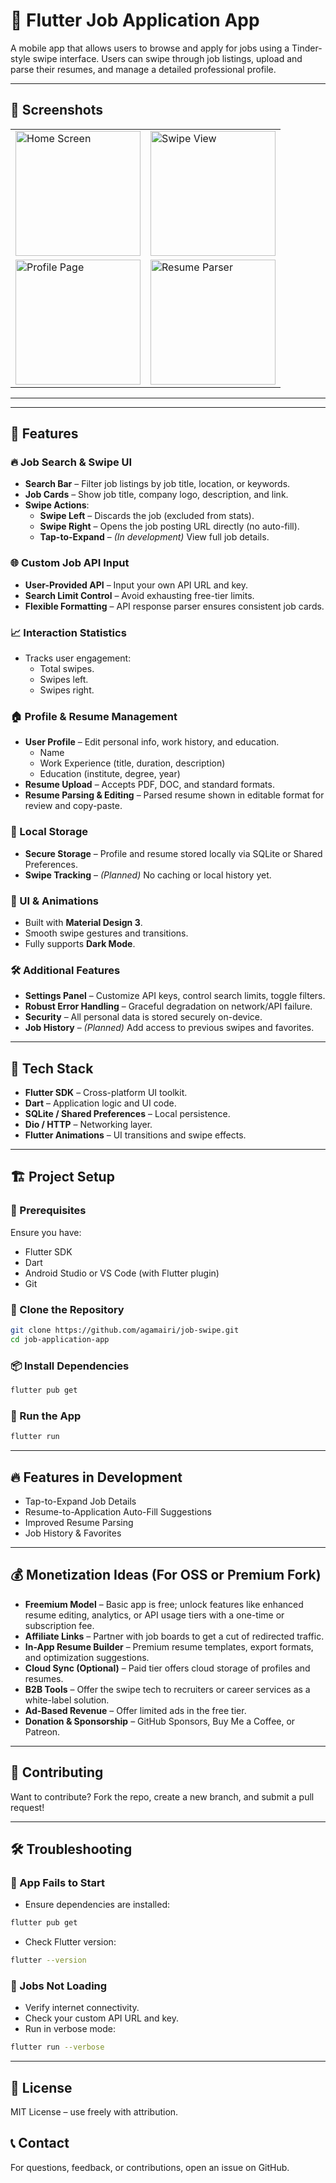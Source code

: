# 🚀 Flutter Job Application App
A mobile app that allows users to browse and apply for jobs using a Tinder-style swipe interface. Users can swipe through job listings, upload and parse their resumes, and manage a detailed professional profile.

---

## 📸 Screenshots

<div align="center">
  <table>
    <tr>
      <td><img src="screenshots/home_screen.jpg" alt="Home Screen" width="200"/></td>
      <td><img src="screenshots/stats_page_1.jpg" alt="Swipe View" width="200"/></td>
    </tr>
    <tr>
      <td><img src="screenshots/stats_page_2.jpg" alt="Profile Page" width="200"/></td>
      <td><img src="screenshots/profile_page.jpg" alt="Resume Parser" width="200"/></td>
    </tr>
  </table>
</div>

---

---

## 📌 Features

### 🔥 Job Search & Swipe UI
- **Search Bar** – Filter job listings by job title, location, or keywords.
- **Job Cards** – Show job title, company logo, description, and link.
- **Swipe Actions**:
  - **Swipe Left** – Discards the job (excluded from stats).
  - **Swipe Right** – Opens the job posting URL directly (no auto-fill).
  - **Tap-to-Expand** – *(In development)* View full job details.

### 🌐 Custom Job API Input
- **User-Provided API** – Input your own API URL and key.
- **Search Limit Control** – Avoid exhausting free-tier limits.
- **Flexible Formatting** – API response parser ensures consistent job cards.

### 📈 Interaction Statistics
- Tracks user engagement:
  - Total swipes.
  - Swipes left.
  - Swipes right.

### 🏠 Profile & Resume Management
- **User Profile** – Edit personal info, work history, and education.
  - Name
  - Work Experience (title, duration, description)
  - Education (institute, degree, year)
- **Resume Upload** – Accepts PDF, DOC, and standard formats.
- **Resume Parsing & Editing** – Parsed resume shown in editable format for review and copy-paste.

### 📂 Local Storage
- **Secure Storage** – Profile and resume stored locally via SQLite or Shared Preferences.
- **Swipe Tracking** – *(Planned)* No caching or local history yet.

### 🎨 UI & Animations
- Built with **Material Design 3**.
- Smooth swipe gestures and transitions.
- Fully supports **Dark Mode**.

### 🛠️ Additional Features
- **Settings Panel** – Customize API keys, control search limits, toggle filters.
- **Robust Error Handling** – Graceful degradation on network/API failure.
- **Security** – All personal data is stored securely on-device.
- **Job History** – *(Planned)* Add access to previous swipes and favorites.

---

## 📌 Tech Stack
- **Flutter SDK** – Cross-platform UI toolkit.
- **Dart** – Application logic and UI code.
- **SQLite / Shared Preferences** – Local persistence.
- **Dio / HTTP** – Networking layer.
- **Flutter Animations** – UI transitions and swipe effects.

---

## 🏗️ Project Setup

### 🔧 Prerequisites
Ensure you have:
- Flutter SDK
- Dart
- Android Studio or VS Code (with Flutter plugin)
- Git

### 🚀 Clone the Repository
```bash
git clone https://github.com/agamairi/job-swipe.git
cd job-application-app
```

### 📦 Install Dependencies
```bash
flutter pub get
```

### 🔨 Run the App
```bash
flutter run
```

---

## 🔥 Features in Development
- Tap-to-Expand Job Details
- Resume-to-Application Auto-Fill Suggestions
- Improved Resume Parsing
- Job History & Favorites

---

## 💰 Monetization Ideas (For OSS or Premium Fork)
- **Freemium Model** – Basic app is free; unlock features like enhanced resume editing, analytics, or API usage tiers with a one-time or subscription fee.
- **Affiliate Links** – Partner with job boards to get a cut of redirected traffic.
- **In-App Resume Builder** – Premium resume templates, export formats, and optimization suggestions.
- **Cloud Sync (Optional)** – Paid tier offers cloud storage of profiles and resumes.
- **B2B Tools** – Offer the swipe tech to recruiters or career services as a white-label solution.
- **Ad-Based Revenue** – Offer limited ads in the free tier.
- **Donation & Sponsorship** – GitHub Sponsors, Buy Me a Coffee, or Patreon.

---

## 🚀 Contributing
Want to contribute? Fork the repo, create a new branch, and submit a pull request!

---

## 🛠️ Troubleshooting

### 🔴 App Fails to Start
- Ensure dependencies are installed:
```bash
flutter pub get
```
- Check Flutter version:
```bash
flutter --version
```

### 🔴 Jobs Not Loading
- Verify internet connectivity.
- Check your custom API URL and key.
- Run in verbose mode:
```bash
flutter run --verbose
```

---

## 📜 License
MIT License – use freely with attribution.

## 📞 Contact
For questions, feedback, or contributions, open an issue on GitHub.

